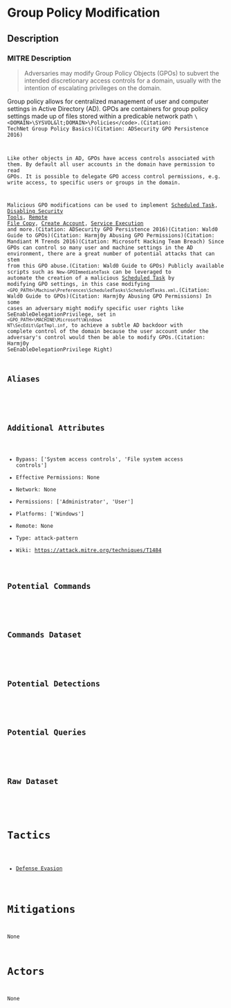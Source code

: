 
# Group Policy Modification

## Description

### MITRE Description

> Adversaries may modify Group Policy Objects (GPOs) to subvert the intended discretionary access controls for a domain, usually with the intention of escalating privileges on the domain. 

Group policy allows for centralized management of user and computer settings in Active Directory (AD). GPOs are containers for group policy settings made up of files stored within a predicable network path <code>\\&lt;DOMAIN&gt;\SYSVOL\&lt;DOMAIN&gt;\Policies\</code>.(Citation: TechNet Group Policy Basics)(Citation: ADSecurity GPO Persistence 2016) 

Like other objects in AD, GPOs have access controls associated with them. By default all user accounts in the domain have permission to read GPOs. It is possible to delegate GPO access control permissions, e.g. write access, to specific users or groups in the domain.

Malicious GPO modifications can be used to implement [Scheduled Task](https://attack.mitre.org/techniques/T1053), [Disabling Security Tools](https://attack.mitre.org/techniques/T1089), [Remote File Copy](https://attack.mitre.org/techniques/T1105), [Create Account](https://attack.mitre.org/techniques/T1136), [Service Execution](https://attack.mitre.org/techniques/T1035) and more.(Citation: ADSecurity GPO Persistence 2016)(Citation: Wald0 Guide to GPOs)(Citation: Harmj0y Abusing GPO Permissions)(Citation: Mandiant M Trends 2016)(Citation: Microsoft Hacking Team Breach) Since GPOs can control so many user and machine settings in the AD environment, there are a great number of potential attacks that can stem from this GPO abuse.(Citation: Wald0 Guide to GPOs) Publicly available scripts such as <code>New-GPOImmediateTask</code> can be leveraged to automate the creation of a malicious [Scheduled Task](https://attack.mitre.org/techniques/T1053) by modifying GPO settings, in this case modifying <code>&lt;GPO_PATH&gt;\Machine\Preferences\ScheduledTasks\ScheduledTasks.xml</code>.(Citation: Wald0 Guide to GPOs)(Citation: Harmj0y Abusing GPO Permissions) In some cases an adversary might modify specific user rights like SeEnableDelegationPrivilege, set in <code>&lt;GPO_PATH&gt;\MACHINE\Microsoft\Windows NT\SecEdit\GptTmpl.inf</code>, to achieve a subtle AD backdoor with complete control of the domain because the user account under the adversary's control would then be able to modify GPOs.(Citation: Harmj0y SeEnableDelegationPrivilege Right)


## Aliases

```

```

## Additional Attributes

* Bypass: ['System access controls', 'File system access controls']
* Effective Permissions: None
* Network: None
* Permissions: ['Administrator', 'User']
* Platforms: ['Windows']
* Remote: None
* Type: attack-pattern
* Wiki: https://attack.mitre.org/techniques/T1484

## Potential Commands

```

```

## Commands Dataset

```

```

## Potential Detections

```json

```

## Potential Queries

```json

```

## Raw Dataset

```json

```

# Tactics


* [Defense Evasion](../tactics/Defense-Evasion.md)


# Mitigations

None

# Actors

None
